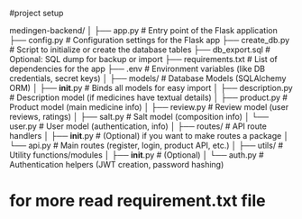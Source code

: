 #project setup 

medingen-backend/
│
├── app.py                  # Entry point of the Flask application
├── config.py               # Configuration settings for the Flask app
├── create_db.py            # Script to initialize or create the database tables
├── db_export.sql           # Optional: SQL dump for backup or import
├── requirements.txt        # List of dependencies for the app
├── .env                    # Environment variables (like DB credentials, secret keys)
│
├── models/                 # Database Models (SQLAlchemy ORM)
│   ├── __init__.py         # Binds all models for easy import
│   ├── description.py      # Description model (if medicines have textual details)
│   ├── product.py          # Product model (main medicine info)
│   ├── review.py           # Review model (user reviews, ratings)
│   ├── salt.py             # Salt model (composition info)
│   └── user.py             # User model (authentication, info)
│
├── routes/                 #  API route handlers
│   ├── __init__.py         # (Optional) if you want to make routes a package
│   └── api.py              # Main routes (register, login, product API, etc.)
│
├── utils/                  #  Utility functions/modules
│   ├── __init__.py         # (Optional)
│   └── auth.py             # Authentication helpers (JWT creation, password hashing)


# for more read requirement.txt file
